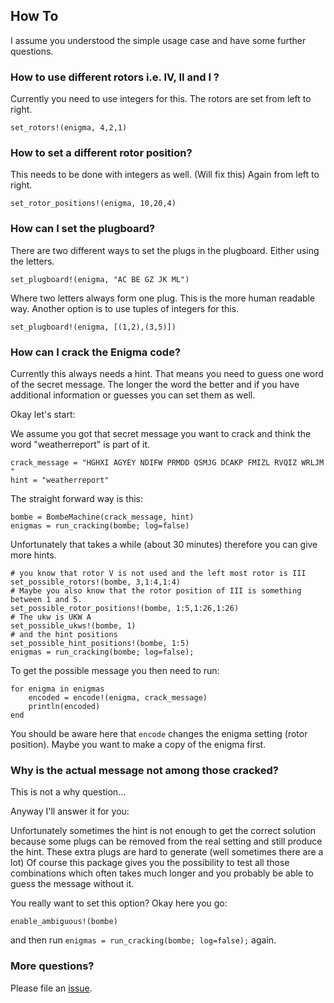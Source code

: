 ## How To

I assume you understood the simple usage case and have some further questions.

### How to use different rotors i.e. IV, II and I ?
Currently you need to use integers for this. The rotors are set from left to right.

```
set_rotors!(enigma, 4,2,1)
```

### How to set a different rotor position?
This needs to be done with integers as well. (Will fix this)
Again from left to right.

```
set_rotor_positions!(enigma, 10,20,4)
```

### How can I set the plugboard?

There are two different ways to set the plugs in the plugboard. Either using the letters.

```
set_plugboard!(enigma, "AC BE GZ JK ML")
```

Where two letters always form one plug. This is the more human readable way. Another option is to use tuples
of integers for this.

```
set_plugboard!(enigma, [(1,2),(3,5)])
```

### How can I crack the Enigma code?

Currently this always needs a hint. That means you need to guess one word of the secret message.
The longer the word the better and if you have additional information or guesses you can set them as well.

Okay let's start:

We assume you got that secret message you want to crack and think the word "weatherreport" is part of it.
```
crack_message = "HGHXI AGYEY NDIFW PRMDD QSMJG DCAKP FMIZL RVQIZ WRLJM "
hint = "weatherreport"
```

The straight forward way is this:
```
bombe = BombeMachine(crack_message, hint)
enigmas = run_cracking(bombe; log=false)
```

Unfortunately that takes a while (about 30 minutes) therefore you can give more hints.

```
# you know that rotor V is not used and the left most rotor is III
set_possible_rotors!(bombe, 3,1:4,1:4)
# Maybe you also know that the rotor position of III is something between 1 and 5.
set_possible_rotor_positions!(bombe, 1:5,1:26,1:26)
# The ukw is UKW A
set_possible_ukws!(bombe, 1)
# and the hint positions
set_possible_hint_positions!(bombe, 1:5)
enigmas = run_cracking(bombe; log=false);
```

To get the possible message you then need to run:

```
for enigma in enigmas
    encoded = encode!(enigma, crack_message)
    println(encoded)
end
```

You should be aware here that `encode` changes the enigma setting (rotor position).
Maybe you want to make a copy of the enigma first.

### Why is the actual message not among those cracked?

This is not a why question...

Anyway I'll answer it for you:

Unfortunately sometimes the hint is not enough to get the correct solution because some plugs can be removed from the real setting and still produce the hint. These extra plugs are hard to generate (well sometimes there are a lot)
Of course this package gives you the possibility to test all those combinations which often takes much longer and you probably be able to guess the message without it. 

You really want to set this option? Okay here you go:

```
enable_ambiguous!(bombe)
```

and then run `enigmas = run_cracking(bombe; log=false);` again.

### More questions?
Please file an [issue](https://github.com/Wikunia/Enigma.jl/issues).